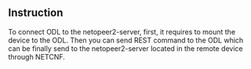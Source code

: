 ## Instruction

To connect ODL to the netopeer2-server, first, it requires to mount the device to the ODL. Then you can send REST command to the ODL which can be finally send to the netopeer2-server located in the remote device through NETCNF.